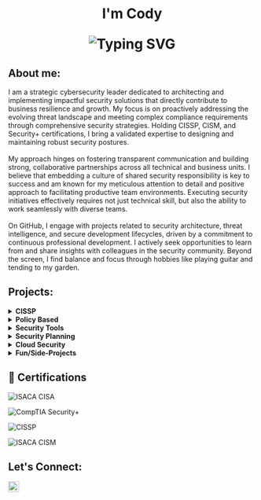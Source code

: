 <h1 align="center">I'm Cody<br/>
<p align="center">
  <img src="https://readme-typing-svg.demolab.com?font=Fira+Code&pause=1000&color=22D3EE&center=true&vCenter=true&width=435&lines=Cybersecurity+Professional;Always+Learning;Cybersecurity+Professional;Policy+Creator;Privacy+Specialist;Incident+Responder;Risk+Mitigator;Blue+Teamer" alt="Typing SVG"/>
</p>

<h2> About me:</h2>

I am a strategic cybersecurity leader dedicated to architecting and implementing impactful security solutions that directly contribute to business resilience and growth. My focus is on proactively addressing the evolving threat landscape and meeting complex compliance requirements through comprehensive security strategies. Holding CISSP, CISM, and Security+ certifications, I bring a validated expertise to designing and maintaining robust security postures.<br/><br/> My approach hinges on fostering transparent communication and building strong, collaborative partnerships across all technical and business units. I believe that embedding a culture of shared security responsibility is key to success and am known for my meticulous attention to detail and positive approach to facilitating productive team environments. Executing security initiatives effectively requires not just technical skill, but also the ability to work seamlessly with diverse teams. <br/><br/>On GitHub, I engage with projects related to security architecture, threat intelligence, and secure development lifecycles, driven by a commitment to continuous professional development. I actively seek opportunities to learn from and share insights with colleagues in the security community. Beyond the screen, I find balance and focus through hobbies like playing guitar and tending to my garden.

<h2> Projects:</h2>

<details>
  <summary><b>CISSP</b></summary>
  <ul>
    <li><a href="https://github.com/" target="_blank">H</a> - Guided.</li> 
  </ul>
</details>

<details>
  <summary><b>Policy Based</b></summary>
  <ul>
    <li><a href="https://github.com/" target="_blank">NIST 800-53r5 Analysis</a> - transitioning.</li> 
    <li><a href="https://github.com/" target="_blank">CJIS Security Policvy 6.0 Analysis</a> - ability.</li>
  </ul>
</details>

<details>
  <summary><b>Security Tools</b></summary>
  <ul>
    <li><a href="https://github.com/codyjkeller/N" target="_blank">AI-Powered Log Anomaly Detector</a> - Used.</li>
    <li><a href="https://github.com/codyjkeller/W" target="_blank">Intelligent Phishing Email Analyzer</a> - Analyze.</li>
    <li><a href="https://github.com/codyjkeller/S target="_blank">Automated Threat Intelligeence Aggregator and Analyzer</a> - Created.</li>
    <li><a href="https://github.com/codyjkeller/N" target="_blank">Smart Vulnerability Report Summarizier and Prioritizer</a> - Used.</li>
    <li><a href="https://github.com/codyjkeller/F" target="_blank">Cloud Security Policy Auditor</a> - Used.</li>
</details>

<details>
  <summary><b>Security Planning</b></summary>
  <ul>
    <li><a href="https://github.com/codyjkeller/" target="_blank">WLAN and Mobile Security Plan</a> - Identified.</li>
  </ul>
</details>

<details>
  <summary><b>Cloud Security</b></summary>
  <ul>
    <li><a href="https://github.com/codyjkeller/ target="_blank">Cloud Log Analyzer</a> - Created .</li>
  </ul>
</details>

<details>
  <summary><b>Fun/Side-Projects</b></summary>
  <ul>
    <li><a href="https://github.com/codyjkeller/" target="_blank">Cybersecurity Quiz</a> - Created</li>
    <li><a href="https://github.com/codyjkeller/" target="_blank">CISSP Study Guide & Quiz</a> - Created</li>
  </ul>
</details>
 
<h2>📄 Certifications</h2>

![ISACA CISA](https://img.shields.io/badge/ISACA-CISA-008000?style=for-the-badge)

![CompTIA Security+](https://img.shields.io/badge/CompTIA-Security+-B31B1B?style=for-the-badge)

![CISSP](https://img.shields.io/badge/ISC²-CISSP-008000?style=for-the-badge)

![ISACA CISM](https://img.shields.io/badge/ISACA-CISM-008000?style=for-the-badge)

<h2> Let's Connect:</h2>

[<img align="left" alt="JoshMadakor | LinkedIn" width="22px" src="https://i.imgur.com/OQUXwNp.jpeg" />][linkedin]

[linkedin]: https://linkedin.com/in/codyjkeller
